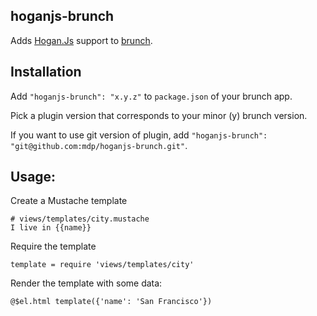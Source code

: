 ## hoganjs-brunch
Adds [Hogan.Js](http://twitter.github.com/hogan.js/) support to
[brunch](http://brunch.io).

## Installation
Add `"hoganjs-brunch": "x.y.z"` to `package.json` of your brunch app.

Pick a plugin version that corresponds to your minor (y) brunch version.

If you want to use git version of plugin, add
`"hoganjs-brunch": "git@github.com:mdp/hoganjs-brunch.git"`.

## Usage:

Create a Mustache template

    # views/templates/city.mustache
    I live in {{name}}

Require the template

    template = require 'views/templates/city'

Render the template with some data:

    @$el.html template({'name': 'San Francisco'})
